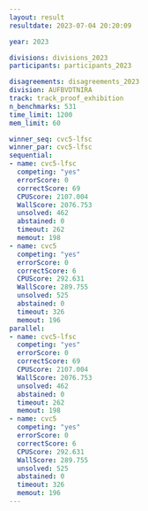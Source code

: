 ```yaml
---
layout: result
resultdate: 2023-07-04 20:20:09

year: 2023

divisions: divisions_2023
participants: participants_2023

disagreements: disagreements_2023
division: AUFBVDTNIRA
track: track_proof_exhibition
n_benchmarks: 531
time_limit: 1200
mem_limit: 60

winner_seq: cvc5-lfsc
winner_par: cvc5-lfsc
sequential:
- name: cvc5-lfsc
  competing: "yes"
  errorScore: 0
  correctScore: 69
  CPUScore: 2107.004
  WallScore: 2076.753
  unsolved: 462
  abstained: 0
  timeout: 262
  memout: 198
- name: cvc5
  competing: "yes"
  errorScore: 0
  correctScore: 6
  CPUScore: 292.631
  WallScore: 289.755
  unsolved: 525
  abstained: 0
  timeout: 326
  memout: 196
parallel:
- name: cvc5-lfsc
  competing: "yes"
  errorScore: 0
  correctScore: 69
  CPUScore: 2107.004
  WallScore: 2076.753
  unsolved: 462
  abstained: 0
  timeout: 262
  memout: 198
- name: cvc5
  competing: "yes"
  errorScore: 0
  correctScore: 6
  CPUScore: 292.631
  WallScore: 289.755
  unsolved: 525
  abstained: 0
  timeout: 326
  memout: 196
---
```

